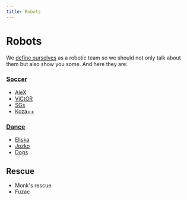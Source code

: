 ```yaml
---
title: Robots
---
```


# Robots

We [define ourselves](/) as a robotic team so we should not only talk about them but
also show you some. And here they are:


### [Soccer](robots/soccer/)

- <a href="soccer/index.html#alex">AleX</a>
- <a href="soccer/index.html#victor">ViCtOR</a>
- <a href="soccer/index.html#sgs">SGs</a>
- <a href="soccer/index.html#kozapp">Koza++</a>

### [Dance](robots/dance)

- <a href="dance/index.html#eliska">Eliska</a>
- <a href="dance/index.html#jozko">Jozko</a>
- <a href="dance/index.html#dogs">Dogs</a>

Rescue
------
- Monk's rescue
- Fuzac



